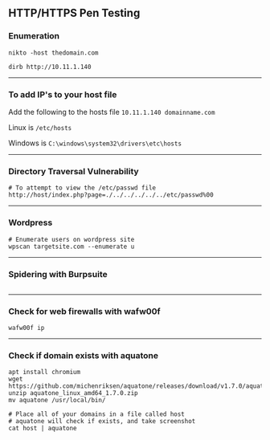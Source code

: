 ## HTTP/HTTPS Pen Testing

### Enumeration
```
nikto -host thedomain.com

dirb http://10.11.1.140
```
---

### To add IP's to your host file
Add the following to the hosts file `10.11.1.140 domainname.com`

Linux is `/etc/hosts`

Windows is `C:\windows\system32\drivers\etc\hosts`

---

### Directory Traversal Vulnerability
```
# To attempt to view the /etc/passwd file
http://host/index.php?page=./../../../../../etc/passwd%00
```
---

### Wordpress
```
# Enumerate users on wordpress site
wpscan targetsite.com --enumerate u
```
---
### Spidering with Burpsuite
```

```
---
### Check for web firewalls with wafw00f
```
wafw00f ip
```
---
### Check if domain exists with aquatone
```
apt install chromium
wget https://github.com/michenriksen/aquatone/releases/download/v1.7.0/aquatone_linux_amd64_1.7.0.zip
unzip aquatone_linux_amd64_1.7.0.zip
mv aquatone /usr/local/bin/

# Place all of your domains in a file called host
# aquatone will check if exists, and take screenshot
cat host | aquatone
```

